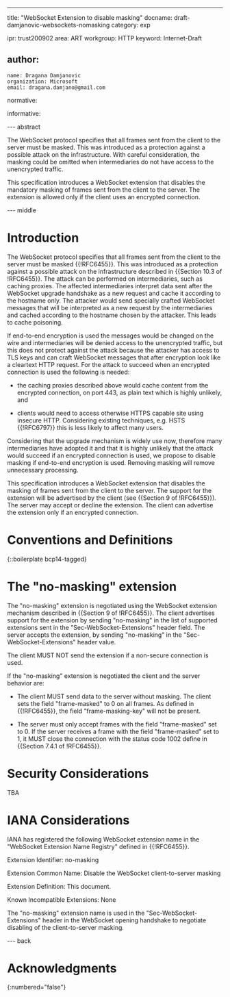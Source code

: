 ---
title: "WebSocket Extension to disable masking"
docname: draft-damjanovic-websockets-nomasking
category: exp

ipr: trust200902
area: ART
workgroup: HTTP
keyword: Internet-Draft

author:
 -
    name: Dragana Damjanovic
    organization: Microsoft
    email: dragana.damjano@gmail.com

normative:

informative:


--- abstract

The WebSocket protocol specifies that all frames sent from the client to the
server must be masked. This was introduced as a protection against a possible
attack on the infrastructure. With careful consideration, the masking could be
omitted when intermediaries do not have access to the unencrypted traffic.

This specification introduces a WebSocket extension that disables the mandatory
masking of frames sent from the client to the server. The extension is allowed
only if the client uses an encrypted connection.

--- middle

# Introduction

The WebSocket protocol specifies that all frames sent from the client to the
server must be masked {{!RFC6455}}. This was introduced as a protection
against a possible attack on the infrastructure described in {{Section 10.3
of !RFC6455}}. The attack can be performed on intermediaries, such as caching
proxies. The affected intermediaries interpret data sent after the WebSocket
upgrade handshake as a new request and cache it according to the hostname
only. The attacker would send specially crafted WebSocket messages that will
be interpreted as a new request by the intermediaries and cached according to
the hostname chosen by the attacker. This leads to cache poisoning.

If end-to-end encryption is used the messages would be changed on the wire and
intermediaries will be denied access to the unencrypted traffic, but this does
not protect against the attack because the attacker has access to TLS keys and
can craft WebSocket messages that after encryption look like a cleartext HTTP
request. For the attack to succeed when an encrypted connection is used the
following is needed:

* the caching proxies described above would cache content from the encrypted
connection, on port 443, as plain text which is highly unlikely, and

* clients would need to access otherwise HTTPS capable site using insecure HTTP.
Considering existing techniques, e.g. HSTS {{!RFC6797}} this is less likely to
affect many users.

Considering that the upgrade mechanism is widely use now, therefore many
intermediaries have adopted it and that it is highly unlikely that the attack
would succeed if an encrypted connection is used, we propose to disable
masking if end-to-end encryption is used. Removing masking will remove
unnecessary processing.

This specification introduces a WebSocket extension that disables the masking
of frames sent from the client to the server. The support for the extension
will be advertised by the client (see {{Section 9 of !RFC6455}}). The server
may accept or decline the extension. The client can advertise the extension
only if an encrypted connection.


# Conventions and Definitions

{::boilerplate bcp14-tagged}

# The "no-masking" extension

The "no-masking" extension is negotiated using the WebSocket extension
mechanism described in {{Section 9 of !RFC6455}}. The client advertises support
for the extension by sending "no-masking" in the list of supported extensions
sent in the "Sec-WebSocket-Extensions" header field. The server accepts the
extension, by sending "no-masking" in the "Sec-WebSocket-Extensions" header
value.

The client MUST NOT send the extension if a non-secure connection is used.

If the "no-masking" extension is negotiated the client and the server behavior
are:

* The client MUST send data to the server without masking. The client sets the
field "frame-masked" to 0 on all frames. As defined in {{!RFC6455}}, the field
"frame-masking-key" will not be present.

* The server must only accept frames with the field "frame-masked" set to 0.
If the server receives a frame with the field "frame-masked" set to 1, it MUST
close the connection with the status code 1002 define in {{Section 7.4.1 of
!RFC6455}}.

# Security Considerations

TBA

# IANA Considerations

IANA has registered the following WebSocket extension name in the "WebSocket
Extension Name Registry" defined in {{!RFC6455}}.

Extension Identifier: no-masking

Extension Common Name: Disable the WebSocket client-to-server masking

Extension Definition: This document.

Known Incompatible Extensions: None

The "no-masking" extension name is used in the "Sec-WebSocket-Extensions"
header in the WebSocket opening handshake to negotiate disabling of the
client-to-server masking.

--- back

# Acknowledgments
{:numbered="false"}

